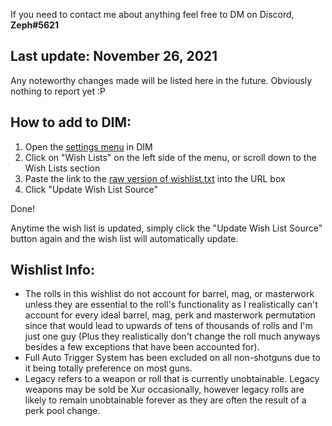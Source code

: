 If you need to contact me about anything feel free to DM on Discord, **Zeph#5621**

## Last update: November 26, 2021
Any noteworthy changes made will be listed here in the future. Obviously nothing to report yet :P

## How to add to DIM:

1) Open the [settings menu](https://app.destinyitemmanager.com/settings) in DIM
2) Click on "Wish Lists" on the left side of the menu, or scroll down to the Wish Lists section
3) Paste the link to the [raw version of wishlist.txt](https://raw.githubusercontent.com/Zephyrr29/DIM-Wishlist/main/wishlist.txt) into the URL box
4) Click "Update Wish List Source"

Done!

Anytime the wish list is updated, simply click the "Update Wish List Source" button again and the wish list will automatically update.

## Wishlist Info:

- The rolls in this wishlist do not account for barrel, mag, or masterwork unless they are essential to the roll's functionality as I realistically can't account for every ideal barrel, mag, perk and masterwork permutation since that would lead to upwards of tens of thousands of rolls and I'm just one guy (Plus they realistically don't change the roll much anyways besides a few exceptions that have been accounted for).
- Full Auto Trigger System has been excluded on all non-shotguns due to it being totally preference on most guns.
- Legacy refers to a weapon or roll that is currently unobtainable. Legacy weapons may be sold be Xur occasionally, however legacy rolls are likely to remain unobtainable forever as they are often the result of a perk pool change.
